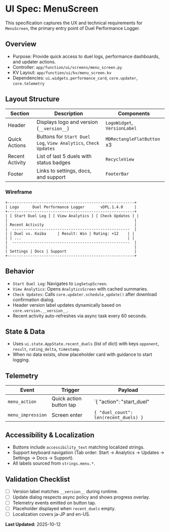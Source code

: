 # UI Spec: MenuScreen

This specification captures the UX and technical requirements for `MenuScreen`, the primary entry point of Duel Performance Logger.

## Overview

- Purpose: Provide quick access to duel logs, performance dashboards, and updater actions.
- Controller: `app/function/ui/screens/menu_screen.py`
- KV Layout: `app/function/ui/kv/menu_screen.kv`
- Dependencies: `ui.widgets.performance_card`, `core.updater`, `core.telemetry`

## Layout Structure

| Section | Description | Components |
|---------|-------------|------------|
| Header | Displays logo and version (`__version__`) | `LogoWidget`, `VersionLabel` |
| Quick Actions | Buttons for `Start Duel Log`, `View Analytics`, `Check Updates` | `MDRectangleFlatButton` x3 |
| Recent Activity | List of last 5 duels with status badges | `RecycleView` |
| Footer | Links to settings, docs, and support | `FooterBar` |

### Wireframe

```
+--------------------------------------------------------+
| Logo      Duel Performance Logger       vDPL.1.4.0     |
+--------------------------------------------------------+
| [ Start Duel Log ] [ View Analytics ] [ Check Updates ] |
|                                                        |
| Recent Activity                                        |
|  ----------------------------------------------------  |
| | Duel vs. Kaiba     | Result: Win | Rating: +12    | |
| | ...                                               | |
|  ----------------------------------------------------  |
|                                                        |
| Settings | Docs | Support                              |
+--------------------------------------------------------+
```

## Behavior

- `Start Duel Log`: Navigates to `LogSetupScreen`.
- `View Analytics`: Opens `AnalyticsScreen` with cached summaries.
- `Check Updates`: Calls `core.updater.schedule_update()` after download confirmation dialog.
- Header version label updates dynamically based on `core.version.__version__`.
- Recent activity auto-refreshes via async task every 60 seconds.

## State & Data

- Uses `ui.state.AppState.recent_duels` (list of dict) with keys `opponent`, `result`, `rating_delta`, `timestamp`.
- When no data exists, show placeholder card with guidance to start logging.

## Telemetry

| Event | Trigger | Payload |
|-------|---------|---------|
| `menu_action` | Quick action button tap | `{ "action": "start_duel" | "analytics" | "check_update" }` |
| `menu_impression` | Screen enter | `{ "duel_count": len(recent_duels) }` |

## Accessibility & Localization

- Buttons include `accessibility_text` matching localized strings.
- Support keyboard navigation (Tab order: Start → Analytics → Updates → Settings → Docs → Support).
- All labels sourced from `strings.menu.*`.

## Validation Checklist

- [ ] Version label matches `__version__` during runtime.
- [ ] Update dialog respects async policy and shows progress overlay.
- [ ] Telemetry events emitted on button tap.
- [ ] Placeholder displayed when `recent_duels` empty.
- [ ] Localization covers ja-JP and en-US.

**Last Updated:** 2025-10-12
